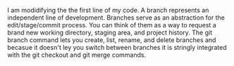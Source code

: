 <P> I am modidifying the the first line of my code. A branch represents an independent line of development. Branches serve as an abstraction for the edit/stage/commit process. You can think of them as a way to request a brand new working directory, staging area, and project history. The git branch command lets you create, list, rename, and delete branches and becasue it doesn't ley you switch between branches it is stringly integrated with the git checkout and git merge commands.<P>